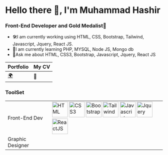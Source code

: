 <h1>Hello there 👋, I'm Muhammad Hashir</h1>
<h3>Front-End Developer and Gold Medalist🥇</h3>
<ul>
<li>🛠️I am currently working using HTML, CSS, Bootstrap, Tailwind, Javascript, Jquery, React JS.</li>
<li>🌱I am currently learning PHP, MYSQL, Node JS, Mongo db</li>
<li>💬Ask me about HTML, CSS3, Bootstrap, Javascript, Jquery, React JS</li>
</ul>

<table>
	<thead>
		<tr>
			<th>Portfolio</th>
			<th>My CV</th>
		</tr>
	</thead>
	<tbody>
		<tr>
			<td><a href="https://www.trialphatechnologies.com/iflexiblelimited">🌍</a></td>
			<td>📜</td>
		</tr>
	</tbody>
</table>

<h3>ToolSet</h3>
<table>
  <tbody>
    <tr>
      <td>Front-End Dev</td>
      <td>
        <img width="50" height="50" src="https://i.ibb.co/PwyGLZp/html-5.png" alt="HTML" />
        <img width="50" height="50" src="https://i.ibb.co/1G429GT/css-3.png" alt="CSS3" />
        <img width="50" height="50" src="https://i.ibb.co/SPJGtcd/bootstrap-1.png" alt="Bootstrap" />
        <img width="50" height="50" src="https://i.ibb.co/ZMDGMPm/tailwind-css3232-logowik-com.webp" alt="Tailwind" />
        <img width="50" height="50" src="https://i.ibb.co/12ggX2S/js.png" alt="Javascript" />
        <img width="50" height="50" src="https://i.ibb.co/djfc1MV/jquery.png" alt="Jquery" />
        <img width="50" height="50" src="https://i.ibb.co/m4b16G9/atom.png" alt="ReactJS" />
      </td>
    </tr>
    <tr>
      <td>Graphic Designer</td>
      <td></td>
    </tr>
  </tbody>
</table>


 
